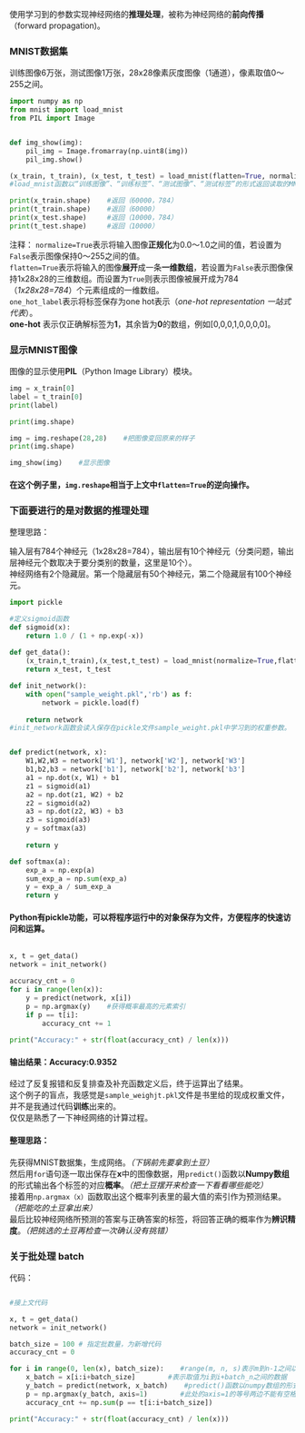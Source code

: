 使用学习到的参数实现神经网络的**推理处理**，被称为神经网络的**前向传播**（forward propagation)。

### MNIST数据集
训练图像6万张，测试图像1万张，28x28像素灰度图像（1通道），像素取值0～255之间。

```python
import numpy as np
from mnist import load_mnist
from PIL import Image


def img_show(img):
    pil_img = Image.fromarray(np.uint8(img))
    pil_img.show()

(x_train, t_train), (x_test, t_test) = load_mnist(flatten=True, normalize=False)
#load_mnist函数以“训练图像”、“训练标签”、“测试图像”、“测试标签”的形式返回读取的MNIST数据。

print(x_train.shape)    #返回（60000，784）
print(t_train.shape)    #返回（60000）
print(x_test.shape)     #返回（10000，784）
print(t_test.shape)     #返回（10000）
```

注释：
    `normalize=True`表示将输入图像**正规化**为0.0～1.0之间的值，若设置为`False`表示图像保持0～255之间的值。  
    `flatten=True`表示将输入的图像**展开**成一条**一维数组**，若设置为`False`表示图像保持1x28x28的三维数组。而设置为`True`则表示图像被展开成为784（*1x28x28=784*）个元素组成的一维数组。  
    `one_hot_label`表示将标签保存为one hot表示（*one-hot representation 一站式代表*）。  
    **one-hot** 表示仅正确解标签为**1**，其余皆为**0**的数组，例如[0,0,0,1,0,0,0,0]。
    
### 显示MNIST图像
图像的显示使用**PIL**（Python Image Library）模块。

```python
img = x_train[0]
label = t_train[0]
print(label)

print(img.shape)

img = img.reshape(28,28)    #把图像变回原来的样子
print(img.shape)

img_show(img)    #显示图像
```
#### 在这个例子里，`img.reshape`相当于上文中`flatten=True`的逆向操作。


### 下面要进行的是对数据的推理处理

整理思路：

输入层有784个神经元（1x28x28=784），输出层有10个神经元（分类问题，输出层神经元个数取决于要分类别的数量，这里是10个）。  
神经网络有2个隐藏层。第一个隐藏层有50个神经元，第二个隐藏层有100个神经元。

```python
import pickle

#定义sigmoid函数
def sigmoid(x):
    return 1.0 / (1 + np.exp(-x))
    
def get_data():
    (x_train,t_train),(x_test,t_test) = load_mnist(normalize=True,flatten=True,one_hot_label=False)
    return x_test, t_test

def init_network():
    with open("sample_weight.pkl",'rb') as f:
        network = pickle.load(f)
    
    return network
#init_network函数会读入保存在pickle文件sample_weight.pkl中学习到的权重参数。


def predict(network, x):
    W1,W2,W3 = network['W1'], network['W2'], network['W3']
    b1,b2,b3 = network['b1'], network['b2'], network['b3']
    a1 = np.dot(x, W1) + b1
    z1 = sigmoid(a1)
    a2 = np.dot(z1, W2) + b2
    z2 = sigmoid(a2)
    a3 = np.dot(z2, W3) + b3
    z3 = sigmoid(a3)
    y = softmax(a3)
    
    return y

def softmax(a):
    exp_a = np.exp(a)
    sum_exp_a = np.sum(exp_a)
    y = exp_a / sum_exp_a
    return y


```
#### Python有pickle功能，可以将程序运行中的对象保存为文件，方便程序的快速访问和运算。

```python

x, t = get_data()
network = init_network()

accuracy_cnt = 0
for i in range(len(x)):
    y = predict(network, x[i])
    p = np.argmax(y)    #获得概率最高的元素索引
    if p == t[i]:
        accuracy_cnt += 1
        
print("Accuracy:" + str(float(accuracy_cnt) / len(x)))

```

#### 输出结果：Accuracy:0.9352

经过了反复报错和反复排查及补充函数定义后，终于运算出了结果。  
这个例子的盲点，我感觉是`sample_weighjt.pkl`文件是书里给的现成权重文件，并不是我通过代码**训练**出来的。  
仅仅是熟悉了一下神经网络的计算过程。

#### 整理思路：  
先获得MNIST数据集，生成网络。*（下锅前先要拿到土豆）*  
然后用`for`语句逐一取出保存在**x**中的图像数据，用`predict()`函数以**Numpy数组**的形式输出各个标签的对应**概率**。*（把土豆摆开来检查一下看看哪些能吃）*  
接着用`np.argmax（x）`函数取出这个概率列表里的最大值的索引作为预测结果。*（把能吃的土豆拿出来）*  
最后比较神经网络所预测的答案与正确答案的标签，将回答正确的概率作为**辨识精度**。*（把挑选的土豆再检查一次确认没有挑错）*  

### 关于批处理 batch  

代码：  
```python

#接上文代码

x, t = get_data()
network = init_network()

batch_size = 100 # 指定批数量，为新增代码
accuracy_cnt = 0

for i in range(0, len(x), batch_size):    #range(m, n, s)表示m到n-1之间以s为步数的数列
    x_batch = x[i:i+batch_size]        #表示取值为i到i+batch_n之间的数据
    y_batch = predict(network, x_batch)    #predict()函数以numpy数组的形式输出个标签对应的概率
    p = np.argmax(y_batch, axis=1)        #此处的axis=1的等号两边不能有空格！！    axis=1表示沿着第1维（横向）方向找最大值的元素索引。
    accuracy_cnt += np.sum(p == t[i:i+batch_size])

print("Accuracy:" + str(float(accuracy_cnt) / len(x)))

```
